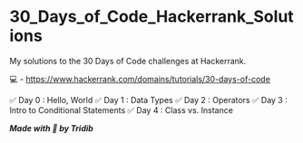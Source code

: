 # 30_Days_of_Code_Hackerrank_Solutions
My solutions to the 30 Days of Code challenges at Hackerrank.

:computer: - https://www.hackerrank.com/domains/tutorials/30-days-of-code

:white_check_mark: Day 0 : Hello, World
:white_check_mark: Day 1 : Data Types
:white_check_mark: Day 2 : Operators
:white_check_mark: Day 3 : Intro to Conditional Statements
:white_check_mark: Day 4 : Class vs. Instance

***Made with :blue_heart: by Tridib***
